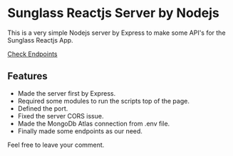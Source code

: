 # Sunglass Reactjs Server by Nodejs
This is a very simple Nodejs server by Express to make some API's for the Sunglass Reactjs App.

[Check Endpoints](https://powerful-retreat-08071.herokuapp.com/)

## Features
- Made the server first by Express.
- Required some modules to run the scripts top of the page.
- Defined the port.
- Fixed the server CORS issue.
- Made the MongoDb Atlas connection from .env file.
- Finally made some endpoints as our need.

Feel free to leave your comment.


